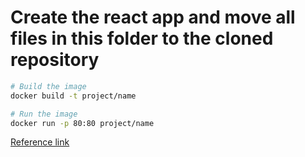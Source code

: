 # Create the react app and move all files in this folder to the cloned repository

```sh
# Build the image 
docker build -t project/name

# Run the image 
docker run -p 80:80 project/name
```

[Reference link](https://www.belatrixsf.com/blog/dockerize-angular-react-vue-web-apps/)
